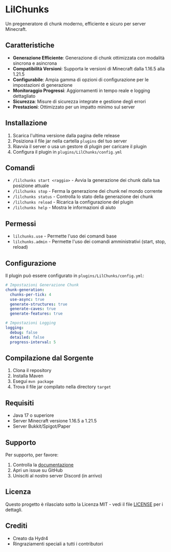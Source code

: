 # LilChunks

Un pregeneratore di chunk moderno, efficiente e sicuro per server Minecraft.

## Caratteristiche

- **Generazione Efficiente**: Generazione di chunk ottimizzata con modalità sincrona e asincrona
- **Compatibilità Versioni**: Supporta le versioni di Minecraft dalla 1.16.5 alla 1.21.5
- **Configurabile**: Ampia gamma di opzioni di configurazione per le impostazioni di generazione
- **Monitoraggio Progressi**: Aggiornamenti in tempo reale e logging dettagliato
- **Sicurezza**: Misure di sicurezza integrate e gestione degli errori
- **Prestazioni**: Ottimizzato per un impatto minimo sul server

## Installazione

1. Scarica l'ultima versione dalla pagina delle release
2. Posiziona il file jar nella cartella `plugins` del tuo server
3. Riavvia il server o usa un gestore di plugin per caricare il plugin
4. Configura il plugin in `plugins/LilChunks/config.yml`

## Comandi

- `/lilchunks start <raggio>` - Avvia la generazione dei chunk dalla tua posizione attuale
- `/lilchunks stop` - Ferma la generazione dei chunk nel mondo corrente
- `/lilchunks status` - Controlla lo stato della generazione dei chunk
- `/lilchunks reload` - Ricarica la configurazione del plugin
- `/lilchunks help` - Mostra le informazioni di aiuto

## Permessi

- `lilchunks.use` - Permette l'uso dei comandi base
- `lilchunks.admin` - Permette l'uso dei comandi amministrativi (start, stop, reload)

## Configurazione

Il plugin può essere configurato in `plugins/LilChunks/config.yml`:

```yaml
# Impostazioni Generazione Chunk
chunk-generation:
  chunks-per-tick: 4
  use-async: true
  generate-structures: true
  generate-caves: true
  generate-features: true

# Impostazioni Logging
logging:
  debug: false
  detailed: false
  progress-interval: 5
```

## Compilazione dal Sorgente

1. Clona il repository
2. Installa Maven
3. Esegui `mvn package`
4. Trova il file jar compilato nella directory `target`

## Requisiti

- Java 17 o superiore
- Server Minecraft versione 1.16.5 a 1.21.5
- Server Bukkit/Spigot/Paper

## Supporto

Per supporto, per favore:
1. Controlla la [documentazione](https://github.com/hydr4/LilChunks/wiki)
2. Apri un issue su GitHub
3. Unisciti al nostro server Discord (in arrivo)

## Licenza

Questo progetto è rilasciato sotto la Licenza MIT - vedi il file [LICENSE](LICENSE) per i dettagli.

## Crediti

- Creato da Hydr4
- Ringraziamenti speciali a tutti i contributori 